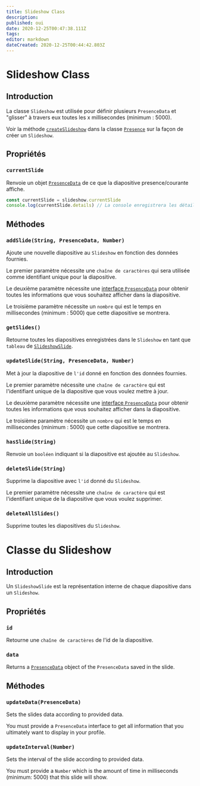 ```yaml
---
title: Slideshow Class
description:
published: oui
date: 2020-12-25T00:47:38.111Z
tags:
editor: markdown
dateCreated: 2020-12-25T00:44:42.803Z
---
```


# Slideshow Class

## Introduction

La classe `Slideshow` est utilisée pour définir plusieurs `PresenceData` et "glisser" à travers eux toutes les x millisecondes (minimum : 5000).

Voir la méthode [`createSlideshow`](/dev/presence/class#createslideshow) dans la classe [`Presence`](/dev/presence/class) sur la façon de créer un `Slideshow`.

## Propriétés

### `currentSlide`

Renvoie un objet [`PresenceData`](/dev/presence/class#presencedata-interface) de ce que la diapositive presence/courante affiche.

```typescript
const currentSlide = slideshow.currentSlide
console.log(currentSlide.details) // La console enregistrera les détails du PresenceData
```

## Méthodes

### `addSlide(String, PresenceData, Number)`

Ajoute une nouvelle diapositive au `Slideshow` en fonction des données fournies.

Le premier paramètre nécessite une `chaîne de caractères` qui sera utilisée comme identifiant unique pour la diapositive.

Le deuxième paramètre nécessite une [interface `PresenceData`](/dev/presence/class#presencedata-interface) pour obtenir toutes les informations que vous souhaitez afficher dans la diapositive.

Le troisième paramètre nécessite un `nombre` qui est le temps en millisecondes (minimum : 5000) que cette diapositive se montrera.

### `getSlides()`

Retourne toutes les diapositives enregistrées dans le `Slideshow` en tant que `tableau` de [`SlideshowSlide`](#slideshowslide-class).

### `updateSlide(String, PresenceData, Number)`

Met à jour la diapositive de `l'id` donné en fonction des données fournies.

Le premier paramètre nécessite une `chaîne de caractère` qui est l'identifiant unique de la diapositive que vous voulez mettre à jour.

Le deuxième paramètre nécessite une [interface `PresenceData`](/dev/presence/class#presencedata-interface) pour obtenir toutes les informations que vous souhaitez afficher dans la diapositive.

Le troisième paramètre nécessite un `nombre` qui est le temps en millisecondes (minimum : 5000) que cette diapositive se montrera.

### `hasSlide(String)`

Renvoie un `booléen` indiquant si la diapositive est ajoutée au `Slideshow`.

### `deleteSlide(String)`

Supprime la diapositive avec `l'id` donné du `Slideshow`.

Le premier paramètre nécessite une `chaîne de caractère` qui est l'identifiant unique de la diapositive que vous voulez supprimer.

### `deleteAllSlides()`

Supprime toutes les diapositives du `Slideshow`.

# Classe du Slideshow

## Introduction

Un `SlideshowSlide` est la représentation interne de chaque diapositive dans un `Slideshow`.

## Propriétés

### `id`

Retourne une `chaîne de caractères` de l'id de la diapositive.

### `data`

Returns a [`PresenceData`](/dev/presence/class#presencedata-interface) object of the `PresenceData` saved in the slide.

## Méthodes

### `updateData(PresenceData)`

Sets the slides data according to provided data.

You must provide a `PresenceData` interface to get all information that you ultimately want to display in your profile.

### `updateInterval(Number)`

Sets the interval of the slide according to provided data.

You must provide a `Number` which is the amount of time in milliseconds (minimum: 5000) that this slide will show.
